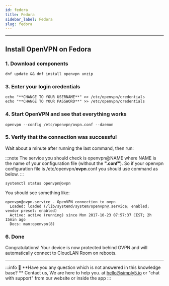 ```yaml
---
id: fedora
title: Fedora
sidebar_label: Fedora
slug: fedora
---
```

---

## **Install OpenVPN on Fedora**

### **1. Download components**

```basic
dnf update && dnf install openvpn unzip
```

### **3. Enter your login credentials**

```basic
echo "**CHANGE TO YOUR USERNAME**" >> /etc/openvpn/credentials
echo "**CHANGE TO YOUR PASSWORD**" >> /etc/openvpn/credentials
```

### **4. Start OpenVPN and see that everything works**

```basic
openvpn --config /etc/openvpn/ovpn.conf --daemon
```

### **5. Verify that the connection was successful**

Wait about a minute after running the last command, then run:

:::note
The service you should check is openvpn@NAME where NAME is the name of your configuration file (without the **".conf"**). So if your openvpn configuration file is /etc/openvpn/**ovpn**.conf you should use command as below.
:::

```basic
systemctl status openvpn@ovpn

```

You should see something like:

```basic
openvpn@ovpn.service - OpenVPN connection to ovpn
  Loaded: loaded (/lib/systemd/system/openvpn@.service; enabled; vendor preset: enabled)
  Active: active (running) since Mon 2017-10-23 07:57:37 CEST; 2h 15min ago
  Docs: man:openvpn(8)

```

### **6. Done**

Congratulations! Your device is now protected behind OVPN and will automatically connect  to CloudLAN Room on reboots.

---
:::info
:information_desk_person: **Have you any question which is not answered in this knowledge base? **
Contact us, We are here to help you. at [hello@simply5.io](mailto:hello@simply5.io) or "chat with support" from our website or inside the app
:::